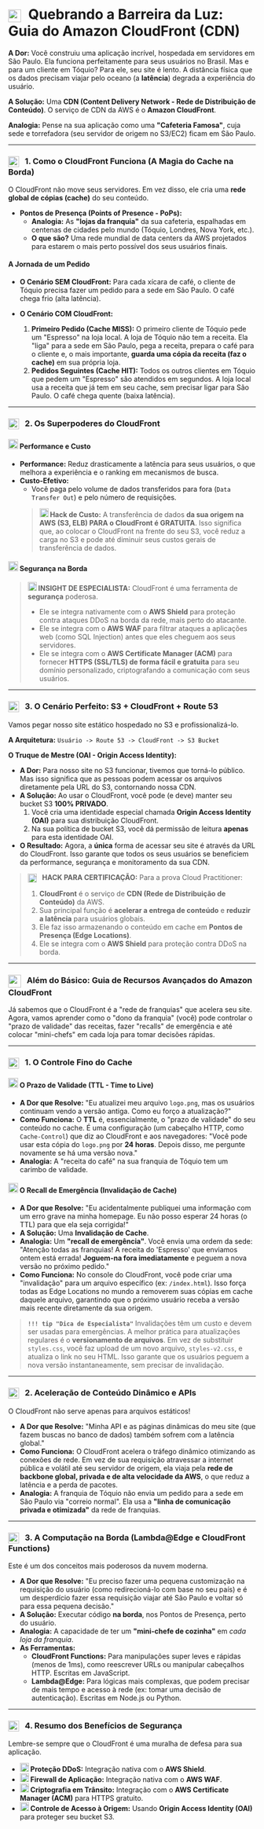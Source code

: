 # <img src="https://api.iconify.design/logos/aws-cloudfront.svg?color=currentColor" width="26" style="vertical-align:middle; margin-right:8px;" /> Quebrando a Barreira da Luz: Guia do Amazon CloudFront (CDN)

**A Dor:** Você construiu uma aplicação incrível, hospedada em servidores em São Paulo. Ela funciona perfeitamente para seus usuários no Brasil. Mas e para um cliente em Tóquio? Para ele, seu site é lento. A distância física que os dados precisam viajar pelo oceano (a **latência**) degrada a experiência do usuário.

**A Solução:** Uma **CDN (Content Delivery Network - Rede de Distribuição de Conteúdo)**. O serviço de CDN da AWS é o **Amazon CloudFront**.

**Analogia:** Pense na sua aplicação como uma **"Cafeteria Famosa"**, cuja sede e torrefadora (seu servidor de origem no S3/EC2) ficam em São Paulo.

---

### <img src="https://api.iconify.design/mdi/earth.svg?color=currentColor" width="22" style="vertical-align:middle; margin-right:8px;" /> 1. Como o CloudFront Funciona (A Magia do Cache na Borda)

O CloudFront não move seus servidores. Em vez disso, ele cria uma **rede global de cópias (cache)** do seu conteúdo.

* **Pontos de Presença (Points of Presence - PoPs):**
    * **Analogia:** As **"lojas da franquia"** da sua cafeteria, espalhadas em centenas de cidades pelo mundo (Tóquio, Londres, Nova York, etc.).
    * **O que são?** Uma rede mundial de data centers da AWS projetados para estarem o mais perto possível dos seus usuários finais.

#### A Jornada de um Pedido
* **O Cenário SEM CloudFront:** Para cada xícara de café, o cliente de Tóquio precisa fazer um pedido para a sede em São Paulo. O café chega frio (alta latência).

* **O Cenário COM CloudFront:**
    1.  **Primeiro Pedido (Cache MISS):** O primeiro cliente de Tóquio pede um "Espresso" na loja local. A loja de Tóquio não tem a receita. Ela "liga" para a sede em São Paulo, pega a receita, prepara o café para o cliente e, o mais importante, **guarda uma cópia da receita (faz o cache)** em sua própria loja.
    2.  **Pedidos Seguintes (Cache HIT):** Todos os outros clientes em Tóquio que pedem um "Espresso" são atendidos em segundos. A loja local usa a receita que já tem em seu cache, sem precisar ligar para São Paulo. O café chega quente (baixa latência).

---

### <img src="https://api.iconify.design/mdi/creation.svg?color=currentColor" width="22" style="vertical-align:middle; margin-right:8px;" /> 2. Os Superpoderes do CloudFront

#### <img src="https://api.iconify.design/mdi/rocket-launch-outline.svg?color=currentColor" width="20" /> Performance e Custo
* **Performance:** Reduz drasticamente a latência para seus usuários, o que melhora a experiência e o ranking em mecanismos de busca.
* **Custo-Efetivo:**
    * Você paga pelo volume de dados transferidos para fora (`Data Transfer Out`) e pelo número de requisições.
    > **<img src="https://api.iconify.design/mdi/lightbulb-on-outline.svg?color=currentColor" width="18" /> Hack de Custo:** A transferência de dados **da sua origem na AWS (S3, ELB) PARA o CloudFront é GRATUITA**. Isso significa que, ao colocar o CloudFront na frente do seu S3, você reduz a carga no S3 e pode até diminuir seus custos gerais de transferência de dados.

#### <img src="https://api.iconify.design/mdi/shield-lock-outline.svg?color=currentColor" width="20" /> Segurança na Borda
> **<img src="https://api.iconify.design/mdi/star-four-points.svg?color=currentColor" width="18" /> INSIGHT DE ESPECIALISTA:** CloudFront é uma ferramenta de **segurança** poderosa.
> * Ele se integra nativamente com o **AWS Shield** para proteção contra ataques DDoS na borda da rede, mais perto do atacante.
> * Ele se integra com o **AWS WAF** para filtrar ataques a aplicações web (como SQL Injection) antes que eles cheguem aos seus servidores.
> * Ele se integra com o **AWS Certificate Manager (ACM)** para fornecer **HTTPS (SSL/TLS) de forma fácil e gratuita** para seu domínio personalizado, criptografando a comunicação com seus usuários.

---

### <img src="https://api.iconify.design/mdi/sitemap-outline.svg?color=currentColor" width="22" style="vertical-align:middle; margin-right:8px;" /> 3. O Cenário Perfeito: S3 + CloudFront + Route 53

Vamos pegar nosso site estático hospedado no S3 e profissionalizá-lo.

**A Arquitetura:**
`Usuário -> Route 53 -> CloudFront -> S3 Bucket`

**O Truque de Mestre (OAI - Origin Access Identity):**
* **A Dor:** Para nosso site no S3 funcionar, tivemos que torná-lo público. Mas isso significa que as pessoas podem acessar os arquivos diretamente pela URL do S3, contornando nossa CDN.
* **A Solução:** Ao usar o CloudFront, você pode (e deve) manter seu bucket S3 **100% PRIVADO**.
    1.  Você cria uma identidade especial chamada **Origin Access Identity (OAI)** para sua distribuição CloudFront.
    2.  Na sua política de bucket S3, você dá permissão de leitura **apenas** para esta identidade OAI.
* **O Resultado:** Agora, a **única** forma de acessar seu site é através da URL do CloudFront. Isso garante que todos os seus usuários se beneficiem da performance, segurança e monitoramento da sua CDN.

> **<img src="https://api.iconify.design/mdi/school-outline.svg?color=currentColor" width="18" style="vertical-align:middle; margin-right:8px;" /> HACK PARA CERTIFICAÇÃO:** Para a prova Cloud Practitioner:
> 1.  **CloudFront** é o serviço de **CDN (Rede de Distribuição de Conteúdo)** da AWS.
> 2.  Sua principal função é **acelerar a entrega de conteúdo** e **reduzir a latência** para usuários globais.
> 3.  Ele faz isso armazenando o conteúdo em cache em **Pontos de Presença (Edge Locations)**.
> 4.  Ele se integra com o **AWS Shield** para proteção contra DDoS na borda.

---

### <img src="https://api.iconify.design/logos/aws-cloudfront.svg?color=currentColor" width="26" style="vertical-align:middle; margin-right:8px;" /> Além do Básico: Guia de Recursos Avançados do Amazon CloudFront

Já sabemos que o CloudFront é a "rede de franquias" que acelera seu site. Agora, vamos aprender como o "dono da franquia" (você) pode controlar o "prazo de validade" das receitas, fazer "recalls" de emergência e até colocar "mini-chefs" em cada loja para tomar decisões rápidas.

---

### <img src="https://api.iconify.design/mdi/timer-sand.svg?color=currentColor" width="22" style="vertical-align:middle; margin-right:8px;" /> 1. O Controle Fino do Cache

#### <img src="https://api.iconify.design/mdi/calendar-clock.svg?color=currentColor" width="20" /> O Prazo de Validade (TTL - Time to Live)
* **A Dor que Resolve:** "Eu atualizei meu arquivo `logo.png`, mas os usuários continuam vendo a versão antiga. Como eu forço a atualização?"
* **Como Funciona:** O **TTL** é, essencialmente, o "prazo de validade" do seu conteúdo no cache. É uma configuração (um cabeçalho HTTP, como `Cache-Control`) que diz ao CloudFront e aos navegadores: "Você pode usar esta cópia do `logo.png` por **24 horas**. Depois disso, me pergunte novamente se há uma versão nova."
* **Analogia:** A "receita do café" na sua franquia de Tóquio tem um carimbo de validade.

#### <img src="https://api.iconify.design/mdi/eraser-variant.svg?color=currentColor" width="20" /> O Recall de Emergência (Invalidação de Cache)
* **A Dor que Resolve:** "Eu acidentalmente publiquei uma informação com um erro grave na minha homepage. Eu não posso esperar 24 horas (o TTL) para que ela seja corrigida!"
* **A Solução:** Uma **Invalidação de Cache**.
* **Analogia:** Um **"recall de emergência"**. Você envia uma ordem da sede: "Atenção todas as franquias! A receita do 'Espresso' que enviamos ontem está errada! **Joguem-na fora imediatamente** e peguem a nova versão no próximo pedido."
* **Como Funciona:** No console do CloudFront, você pode criar uma "invalidação" para um arquivo específico (ex: `/index.html`). Isso força todas as Edge Locations no mundo a removerem suas cópias em cache daquele arquivo, garantindo que o próximo usuário receba a versão mais recente diretamente da sua origem.
> **`!!! tip "Dica de Especialista"`**
> Invalidações têm um custo e devem ser usadas para emergências. A melhor prática para atualizações regulares é o **versionamento de arquivos**. Em vez de substituir `styles.css`, você faz upload de um novo arquivo, `styles-v2.css`, e atualiza o link no seu HTML. Isso garante que os usuários peguem a nova versão instantaneamente, sem precisar de invalidação.

---

### <img src="https://api.iconify.design/mdi/server-network.svg?color=currentColor" width="22" style="vertical-align:middle; margin-right:8px;" /> 2. Aceleração de Conteúdo Dinâmico e APIs

O CloudFront não serve apenas para arquivos estáticos!

* **A Dor que Resolve:** "Minha API e as páginas dinâmicas do meu site (que fazem buscas no banco de dados) também sofrem com a latência global."
* **Como Funciona:** O CloudFront acelera o tráfego dinâmico otimizando as conexões de rede. Em vez de sua requisição atravessar a internet pública e volátil até seu servidor de origem, ela viaja pela **rede de backbone global, privada e de alta velocidade da AWS**, o que reduz a latência e a perda de pacotes.
* **Analogia:** A franquia de Tóquio não envia um pedido para a sede em São Paulo via "correio normal". Ela usa a **"linha de comunicação privada e otimizada"** da rede de franquias.

---

### <img src="https://api.iconify.design/mdi/server-off.svg?color=currentColor" width="22" style="vertical-align:middle; margin-right:8px;" /> 3. A Computação na Borda (Lambda@Edge e CloudFront Functions)

Este é um dos conceitos mais poderosos da nuvem moderna.

* **A Dor que Resolve:** "Eu preciso fazer uma pequena customização na requisição do usuário (como redirecioná-lo com base no seu país) e é um desperdício fazer essa requisição viajar até São Paulo e voltar só para essa pequena decisão."
* **A Solução:** Executar código **na borda**, nos Pontos de Presença, perto do usuário.
* **Analogia:** A capacidade de ter um **"mini-chefe de cozinha"** em *cada loja da franquia*.
* **As Ferramentas:**
    * **CloudFront Functions:** Para manipulações super leves e rápidas (menos de 1ms), como reescrever URLs ou manipular cabeçalhos HTTP. Escritas em JavaScript.
    * **Lambda@Edge:** Para lógicas mais complexas, que podem precisar de mais tempo e acesso à rede (ex: tomar uma decisão de autenticação). Escritas em Node.js ou Python.

---

### <img src="https://api.iconify.design/mdi/shield-check-outline.svg?color=currentColor" width="22" style="vertical-align:middle; margin-right:8px;" /> 4. Resumo dos Benefícios de Segurança

Lembre-se sempre que o CloudFront é uma muralha de defesa para sua aplicação.

* **<img src="https://api-iconify.design/logos/aws-shield.svg?color=currentColor" width="18" /> Proteção DDoS:** Integração nativa com o **AWS Shield**.
* **<img src="https://api.iconify.design/logos/aws-waf.svg?color=currentColor" width="18" /> Firewall de Aplicação:** Integração nativa com o **AWS WAF**.
* **<img src="https://api-iconify.design/mdi/lock-outline.svg?color=currentColor" width="18" /> Criptografia em Trânsito:** Integração com o **AWS Certificate Manager (ACM)** para HTTPS gratuito.
* **<img src="https://api.iconify.design/mdi/key-variant.svg?color=currentColor" width="18" /> Controle de Acesso à Origem:** Usando **Origin Access Identity (OAI)** para proteger seu bucket S3.
